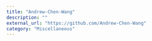 ```yaml
---
title: "Andrew-Chen-Wang"
description: ""
external_url: "https://github.com/Andrew-Chen-Wang"
category: "Miscellaneous"
---
```

